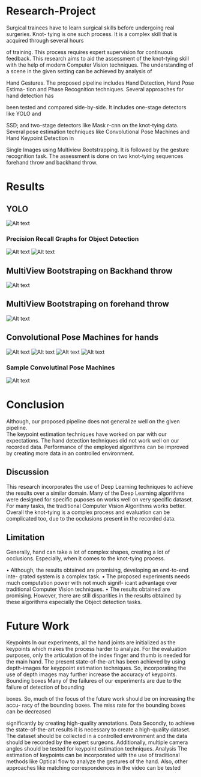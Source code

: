 # Research-Project
Surgical trainees have to learn surgical skills before undergoing real surgeries. Knot-
tying is one such process. It is a complex skill that is acquired through several hours

of training. This process requires expert supervision for continuous feedback. This
research aims to aid the assessment of the knot-tying skill with the help of modern
Computer Vision techniques.
The understanding of a scene in the given setting can be achieved by analysis of

Hand Gestures. The proposed pipeline includes Hand Detection, Hand Pose Estima-
tion and Phase Recognition techniques. Several approaches for hand detection has

been tested and compared side-by-side. It includes one-stage detectors like YOLO and

SSD; and two-stage detectors like Mask r-cnn on the knot-tying data. Several pose estimation techniques like Convolutional Pose Machines and Hand Keypoint Detection in

Single Images using Multiview Bootstrapping. It is followed by the gesture recognition
task.
The assessment is done on two knot-tying sequences forehand throw and backhand
throw.

# Results
## YOLO
![Alt text](https://github.com/rockchik/Research-Project/blob/master/Yolo.jpg?raw=true "YOLO")
### Precision Recall Graphs for Object Detection
![Alt text](https://github.com/rockchik/Research-Project/blob/master/hand_l.png?raw=true "PrecisionRecall")
![Alt text](https://github.com/rockchik/Research-Project/blob/master/hand_r.png?raw=true "PrecisionRecall")
## MultiView Bootstraping on Backhand throw
![Alt text](https://github.com/rockchik/Research-Project/blob/master/bht_hand.PNG?raw=true "MB")
## MultiView Bootstraping on forehand throw
![Alt text](https://github.com/rockchik/Research-Project/blob/master/fht_hand.PNG?raw=true "MB")
## Convolutional Pose Machines for hands
![Alt text](https://github.com/rockchik/Research-Project/blob/master/fr_128.jpg?raw=true "MB")
![Alt text](https://github.com/rockchik/Research-Project/blob/master/fr_145.jpg?raw=true "MB1")
![Alt text](https://github.com/rockchik/Research-Project/blob/master/fr_150.jpg?raw=true "MB2")
![Alt text](https://github.com/rockchik/Research-Project/blob/master/fr_47.jpg?raw=true "MB3")
### Sample Convolutinal Pose Machines
![Alt text](https://github.com/rockchik/Research-Project/blob/master/sample_cpm.png?raw=true "MB4")


# Conclusion
Although, our proposed pipeline does not generalize well on the given pipeline.  
The keypoint estimation techniques have
worked on par with our expectations. The hand detection techniques did not
work well on our recorded data. Performance of the employed algorithms can be improved by
creating more data in an controlled environment.

## Discussion 
This research incorporates the use of Deep Learning techniques to achieve the results
over a similar domain. Many of the Deep Learning algorithms were designed for specific
puposes on works well on very specific dataset. For many tasks, the traditional Computer Vision Algorithms
works better.
Overall the knot-tying is a complex process and evaluation can be complicated too,
due to the occlusions present in the recorded data.

## Limitation
Generally, hand can take a lot of complex shapes, creating a lot of occlusions.
Especially, when it comes to the knot-tying process.

• Although, the results obtained are promising, developing an end-to-end inte-
grated system is a complex task.
• The proposed experiments needs much computation power with not much signif-
icant advantage over traditional Computer Vision techniques.
• The results obtained are promising. However, there are still disparities in the
results obtained by these algorithms especially the Object detection tasks.

# Future Work
Keypoints
In our experiments, all the hand joints are initialized as the keypoints which makes the
process harder to analyze. For the evaluation purposes, only the articulation of the
index finger and thumb is needed for the main hand.
The present state-of-the-art has been achieved by using depth-images for keyppoint
estimation techniques. So, incorporating the use of depth images may further increase
the accuracy of keypoints.
Bounding boxes
Many of the failures of our experiments are due to the failure of detection of bounding

boxes. So, much of the focus of the future work should be on increasing the accu-
racy of the bounding boxes. The miss rate for the bounding boxes can be decreased

significantly by creating high-quality annotations.
Data
Secondly, to achieve the state-of-the-art results it is necessary to create a high-quality
dataset. The dataset should be collected in a controlled environment and the data
should be recorded by the expert surgeons. Additionally, multiple camera angles should
be tested for keypoint estimation techniques.
Analysis
The estimation of keypoints can be incorporated with the use of traditional methods
like Optical flow to analyze the gestures of the hand.
Also, other approaches like matching correspondences in the video can be tested

